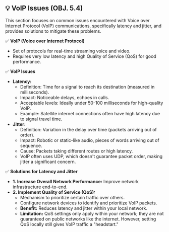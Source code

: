 ## 💡 VoIP Issues (OBJ. 5.4)
This section focuses on common issues encountered with Voice over Internet Protocol (VoIP) communications, specifically latency and jitter, and provides solutions to mitigate these problems.

✅ **VoIP (Voice over Internet Protocol)**
- Set of protocols for real-time streaming voice and video.
- Requires very low latency and high Quality of Service (QoS) for good performance.

✅ **VoIP Issues**
- **Latency:**
  - Definition: Time for a signal to reach its destination (measured in milliseconds).
  - Impact: Noticeable delays, echoes in calls.
  - Acceptable levels: Ideally under 50-100 milliseconds for high-quality VoIP.
  - Example: Satellite internet connections often have high latency due to signal travel time.
- **Jitter:**
  - Definition: Variation in the delay over time (packets arriving out of order).
  - Impact: Robotic or static-like audio, pieces of words arriving out of sequence.
  - Cause: Packets taking different routes or high latency.
  - VoIP often uses UDP, which doesn't guarantee packet order, making jitter a significant concern.

✅ **Solutions for Latency and Jitter**
- **1. Increase Overall Network Performance:** Improve network infrastructure end-to-end.
- **2. Implement Quality of Service (QoS):**
  - Mechanism to prioritize certain traffic over others.
  - Configure network devices to identify and prioritize VoIP packets.
  - **Benefit:** Reduces latency and jitter within your local network.
  - **Limitation:** QoS settings only apply within your network; they are not guaranteed on public networks like the internet. However, setting QoS locally still gives VoIP traffic a "headstart."